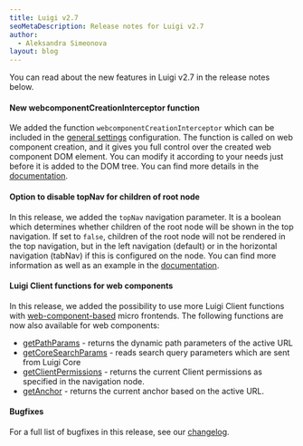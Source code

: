 ```yaml
---
title: Luigi v2.7
seoMetaDescription: Release notes for Luigi v2.7
author:
  - Aleksandra Simeonova
layout: blog
---
```


You can read about the new features in Luigi v2.7 in the release notes below.

<!-- Excerpt -->

#### New webcomponentCreationInterceptor function

We added the function `webcomponentCreationInterceptor` which can be included in the [general settings](https://docs.luigi-project.io/docs/general-settings) configuration. The function is called on web component creation, and it gives you full control over the created web component DOM element. You can modify it according to your needs just before it is added to the DOM tree. You can find more details in the [documentation](https://docs.luigi-project.io/docs/general-settings/?section=webcomponentcreationinterceptor).

#### Option to disable topNav for children of root node

In this release, we added the `topNav` navigation parameter. It is a boolean which determines whether children of the root node will be shown in the top navigation. If set to `false`, children of the root node will not be rendered in the top navigation, but in the left navigation (default) or in the horizontal navigation (tabNav) if this is configured on the node. You can find more information as well as an example in the [documentation](https://docs.luigi-project.io/docs/navigation-parameters-reference/?section=topnav).

#### Luigi Client functions for web components 

In this release, we added the possibility to use more Luigi Client functions with [web-component-based](https://docs.luigi-project.io/docs/web-component) micro frontends. The following functions are now also available for web components: 
- [getPathParams](https://docs.luigi-project.io/docs/luigi-client-api/?section=getpathparams) - returns the dynamic path parameters of the active URL
- [getCoreSearchParams](https://docs.luigi-project.io/docs/luigi-client-api/?section=getcoresearchparams) - reads search query parameters which are sent from Luigi Core
- [getClientPermissions](https://docs.luigi-project.io/docs/luigi-client-api/?section=getclientpermissions) - returns the current Client permissions as specified in the navigation node.
- [getAnchor](https://docs.luigi-project.io/docs/luigi-client-api/?section=getanchor) - returns the current anchor based on the active URL.

#### Bugfixes

For a full list of bugfixes in this release, see our [changelog](https://github.com/luigi-project/luigi/blob/main/CHANGELOG.md).
